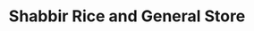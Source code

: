---
title: "Shabbir Rice and General Store"
url: /karachi/shabbir-rice-and-general-store/
shop: general
---